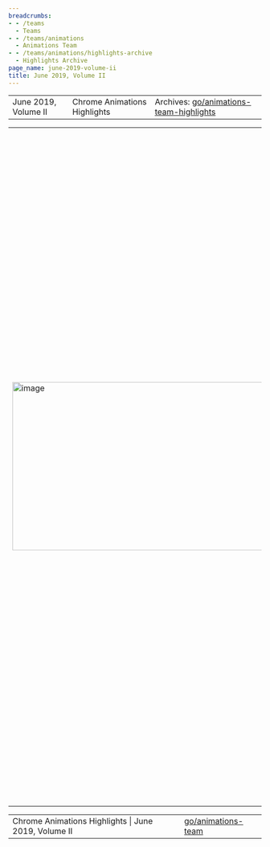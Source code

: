 ```yaml
---
breadcrumbs:
- - /teams
  - Teams
- - /teams/animations
  - Animations Team
- - /teams/animations/highlights-archive
  - Highlights Archive
page_name: june-2019-volume-ii
title: June 2019, Volume II
---
```


<table>
<tr>

<td>June 2019, Volume II</td>

<td>Chrome Animations Highlights</td>

<td>Archives: <a href="http://go/animations-team-highlights">go/animations-team-highlights</a></td>

</tr>
</table>

<table>
<tr>

<td><img alt="image" src="https://lh4.googleusercontent.com/et9ryoulZxztot-SLE6W1uC3kLdirsX9ha2wyFDxr7nGs0gAH_64JV5xiHk97i4w-urHvJpsmbzHGwdHtOgwBPdEuQTyw_nvlmguJ4eH27gSTADAB7QjeIdEjSoua_BoDKNL4uNs" height=334.29598821989526 width=593></td>

<td>Is there a poltergeist trapped inside Chromium? Not any more, thanks to flackr@.</td>

<td>Gmail, possessed?</td>

<td>A spooky bug floated our way this sprint as users began reporting that their gmail and twitter pages were <a href="https://bugs.chromium.org/p/chromium/issues/detail?id=962346">scrolling without any user input</a>! After initial analysis from the input team (great work by bokan@!) identified it as a BlinkGenPropertyTrees-related Animations bug, Rob (flackr@) spent days teasing out first a reproduction, then a diagnosis (surprise, <a href="http://crbug.com/962346">it was complicated</a>), and finally landing <a href="https://chromium-review.googlesource.com/c/chromium/src/+/1256422">a fix</a> that took care of this ghostly occurrence. Who you gonna call? Rob Flack, apparently.</td>

<td><table></td>
<td><tr></td>

<td><td><img alt="image" src="https://lh5.googleusercontent.com/dG77X96y5b6huezy55beT998DAxMlJb5Bv_bI9d2WFqcyiJS0Fgx9K8JHcZIaRVEn-ljQusGlsLThtcV54ChP-tZx4mgIgdNmzie2pMDvcBT4fBUbzg1_zlbNfFvR9Ev5ywFVVXm" height=179 width=251></td></td>

<td><td>Animation Worklet - it's (more) official!</td></td>

<td><td>Animation Worklet took not one, but two big steps forward this sprint. We sent our official <a href="https://groups.google.com/a/chromium.org/forum/#!topic/blink-dev/aRKT0BkrF-8/discussion">Intent to Ship</a> to blink-dev@, reflecting our opinion that the first version of Animation Worklet has reached maturity and is ready for real users. Coincidentally - and nearly simultaneously - the spec was also <a href="https://www.w3.org/blog/news/archives/7830">promoted to First Public Working Draft</a> during this sprint.</td></td>

<td><td>Congrats to all the people who have and continue to work on Animation Worklet!</td></td>

<td><td><img alt="image" src="https://lh4.googleusercontent.com/6640vwTykAzTgcwoKk0u4ZqXpZioR6PYeo48yUPWIb9S4jaLgOc-kfxXGrGvTscFRVW51tJVpdt0bUiD0VhYZhhNbRrEhgiAZC2vrT6-uZgjHVaPDIeUpOAHAd9Shz8Jknd38Xef" height=179 width=277></td></td>

<td><td>ScrollTimeline prototype lands</td></td>

<td><td>Browser support for scroll-linked animations is a common request from web developers, as JS based solutions suffer badly when the page janks. We took one step closer to fulfilling such requests this sprint with Olga (<a href="mailto:gerchiko@microsoft.com">gerchiko@microsoft.com</a>) landing a (main-thread only) prototype of <a href="https://chromium-review.googlesource.com/c/chromium/src/+/1597286">ScrollTimeline for Web Animations</a>. </td></td>

<td><td>Interested developers can now run Chrome with --enable-blink-features=ScrollTimeline to play with the prototype - but be warned, this is still very early stage!</td></td>

<td></tr></td>
<td><tr></td>

<td><td><img alt="image" src="https://lh3.googleusercontent.com/RSKmCRIPTTUphzkYEdus7axPNzy7YgZaToyRaJ2gSvyS4RECsUSwcBvKOqXBxHJ63uoZFLFCJOAzm2lEq5KBKmVo8vL5Qs149NrizzxlPxqY-Xx5ZC4_IpTwwBEQ7eBnm_hvTEXu" height=164 width=283></td></td>

<td><td>Exploring the Animations space</td></td>

<td><td>It can be easy when working in the browser space to lose sight of what our corner of the web platform is actually like for web developers. This sprint Gene (girard@) put together and published <a href="https://docs.google.com/document/d/1hPfNx9aM7KHRO7DZDTvrBAQUbTdYIap9U__uqp_-EQo/edit?usp=sharing">an overview</a> of the tools and processes web developers are using to create and deliver animations on the web. This form of insight is vital to better understand what features we should be prioritizing, and to deliver a better web for everyone.</td></td>
<td><td>(Chart above uses data originally from <a href="https://trends.builtwith.com/">https://trends.builtwith.com</a>.)</td></td>

<td><td><img alt="image" src="https://lh6.googleusercontent.com/8HBpbkDCHE7aPyKADf56885lm6O9DjjjxZ4PEpqWoW2oc0n89WUMnJK6ySLkUMH7afHHKB5U7CP-fggLDrFcHD0uYKOHTZbb3JPk8gha16UvPrpMQVp-2HWvkb7eHNt6I2ImCoX8" height=173 width=283></td></td>

<td><td>PaintWorklet HiDPI bug squashing</td></td>

<td><td>When developing his PaintWorklet-based Lottie renderer <a href="/teams/animations/highlights-archive/june-2019">last sprint</a>, Rob discovered a few rendering bugs relating to PaintWorklet on Mac HiDPI devices - such as the unexpectedly cropped image above. Thankfully such bugs are no more, as Xida (xidachen@) spent time this sprint hunting down multiple zoom and HiDPI related PaintWorklet bugs and fixing them.</td></td>

<td></tr></td>
<td></table></td>

<td><img alt="image" src="https://lh4.googleusercontent.com/5698PMmqluSrFNc6Ejfmw43rLCwUvxnbGistZt8RddT1RsxFRiHQdBm5P2RbliVc3cr77vgp0PS8Vou8XaLGFmLd4MsBQn5pJbKstBDX4u3o-T58FCv5_mmwOgk3pdAFTitVJODA" height=413 width=418></td>

<td>Do you understand this? Yeah, me neither. But kevers@ does!</td>

<td>Better Beziers</td>

<td>Sometimes, you just have to get down into the weeds to improve browser interop. This sprint Kevin (kevers@) did exactly that as he tackled the hairy problem of bezier curves - namely, why does Chromium's implementation produce different values than other browsers? Details of Kevin's explorations could probably fill a small maths textbook, but in the end he was able to <a href="https://chromium-review.googlesource.com/c/chromium/src/+/1643973">land a new approach for Bezier estimation</a> that took half the time of the old method, made Chromium pass almost 20 previously-failing WPT tests, fix two Chrome bugs (issues <a href="http://crbug.com/591607">591607</a> and <a href="http://crbug.com/827560">827560</a>), and exposed a <a href="https://github.com/w3c/csswg-drafts/issues/4046">hole in the spec</a>. We think Monsieur Bézier would have been proud. </td>

</tr>
</table>

<table>
<tr>

<td>Chrome Animations Highlights | June 2019, Volume II</td>

<td><a href="http://go/animations-team">go/animations-team</a></td>

</tr>
</table>

